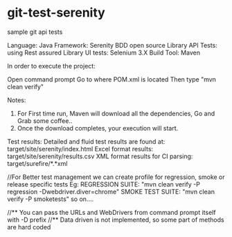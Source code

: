 # git-test-serenity
sample git api tests


Language: Java
Framework: Serenity BDD open source Library
API Tests: using Rest assured Library
UI tests: Selenium 3.X
Build Tool: Maven

In order to execute the project:

Open command prompt
Go to where POM.xml is located
Then type "mvn clean verify"

Notes: 
1) For First time run, Maven will download all the dependencies, Go and Grab some coffee..
2) Once the download completes, your execution will start.

Test results:
Detailed and fluid test results are found at: target/site/serenity/index.html
Excel format results: target/site/serenity/results.csv
XML format results for CI parsing: target/surefire/*.*xml



//For Better test management we can create profile for regression, smoke or release specific tests 
Eg:
REGRESSION SUITE: "mvn clean verify -P regression -Dwebdriver.diver=chrome"
SMOKE TEST SUITE: "mvn clean verify -P smoketests"
so on....

//** You can pass the URLs and WebDrivers from command prompt itself with -D prefix
//** Data driven is not implemented, so some part of methods are hard coded

